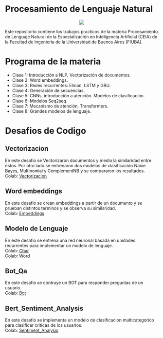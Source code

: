 # Procesamiento de Lenguaje Natural

<p align="center">
   <img src="https://github.com/user-attachments/assets/4f9bfbfe-f7a4-47a3-8031-a9048e835406">
</p>

Este repositorio contiene los trabajos practicos de la materia Procesamiento de Lenguaje Natural de la Especialización en Inteligencia Artificial (CEIA) de la Facultad de Ingeniería de la Universidad de Buenos Aires (FIUBA). 


# Programa de la materia
-  Clase 1: Introducción a NLP, Vectorización de documentos.
-  Clase 2: Word embeddings.
-  Clase 3: Redes recurrentes: Elman, LSTM y GRU.
-  Clase 4: Generación de secuencias.
-  Clase 5: CNNs, introducción a atención. Modelos de clasificación.
-  Clase 6: Modelos Seq2seq.
-  Clase 7: Mecanismo de atención, Transformers.
-  Clase 8: Grandes modelos de lenguaje.


# Desafios de Codigo
## Vectorizacion 
En este desafio se Vectorizaron documentos y medio la similaridad entre estos. Por otro lado se entrenaron dos modelos de clasificación Naïve Bayes, Multinomial y ComplementNB y se compararon los resultados.\
Colab: [Vectorizacion](https://github.com/German-22/PNL/blob/main/Desafio_1_German_Poletto.ipynb)

## Word embeddings
En este desafio se crean embeddings a partir de un documento y se prueban distintos terminos y se observa su similaridad.\
Colab: [Embeddings](https://github.com/German-22/PNL/blob/main/Desafio_2_German_Poletto%20.ipynb)

## Modelo de Lenguaje
En este desafio se entrena una red neuronal basada en unidades recurrentes para implementar un modelo de lenguaje.\
Colab: [Char](https://github.com/German-22/PNL/blob/main/3_modelo_lenguaje_char_German_Poletto.ipynb)\
Colab: [Word](https://github.com/German-22/PNL/blob/main/3_modelo_lenguaje_word_Germam_Poletto.ipynb)

## Bot_Qa
En este desafio se contruye un BOT para responder preguntas de un usuario.\
Colab: [Bot](https://github.com/German-22/PNL/blob/main/6_bot_qa_German_Poletto.ipynb)

## Bert_Sentiment_Analysis
En este desafio se implementa un modelo de clasificacion multicategorico para clasificar criticas de los usuarios.\
Colab: [Sentiment_Analysis](https://github.com/German-22/PNL/blob/main/7d_bert_sentiment_analysis_multicategorial.ipynb)

